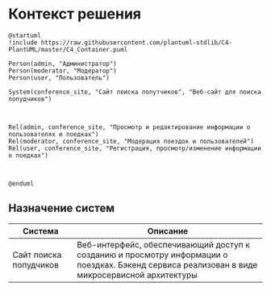 # Контекст решения
<!-- Окружение системы (роли, участники, внешние системы) и связи системы с ним. Диаграмма контекста C4 и текстовое описание. 
-->
```plantuml
@startuml
!include https://raw.githubusercontent.com/plantuml-stdlib/C4-PlantUML/master/C4_Container.puml

Person(admin, "Администратор")
Person(moderator, "Модератор")
Person(user, "Пользователь")

System(conference_site, "Сайт поиска попутчиков", "Веб-сайт для поиска попудчиков")



Rel(admin, conference_site, "Просмотр и редактирование информации о пользователях и поедках")
Rel(moderator, conference_site, "Модерация поездок и пользователей")
Rel(user, conference_site, "Регистрация, просмотр/изменение информации о поедках")



@enduml
```
## Назначение систем
|Система| Описание|
|-------|---------|
| Сайт поиска попудчиков | Веб-интерфейс, обеспечивающий доступ к созданию и просмотру информации о поездках. Бэкенд сервиса реализован в виде микросервисной архитектуры |

